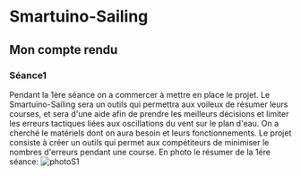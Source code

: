 <h1>Smartuino-Sailing</h1>



<h2>Mon compte rendu </h2>


<h3>Séance1</h3> 
    <p>Pendant la 1ère séance on a commercer à mettre en place le projet.
       Le Smartuino-Sailing sera un outils qui permettra aux voileux de résumer leurs courses, et sera d'une aide afin de prendre             
       les meilleurs décisions et limiter les erreurs tactiques liées aux oscillations du vent sur le plan d'eau.
       On a cherché le matériels dont on aura besoin et leurs fonctionnements.
       Le projet consiste à créer un outils qui permet aux compétiteurs de minimiser le nombres d'erreurs pendant une course.
       En photo le résumer de la 1ére séance:
       <img src=./séance1-Ard.jpg alt=photoS1></p>
       



